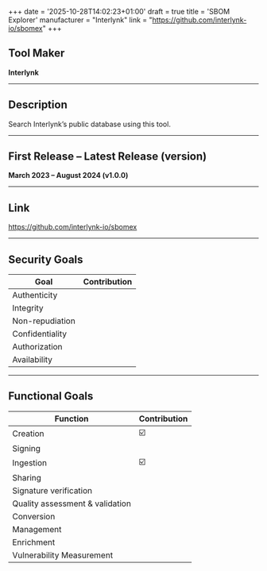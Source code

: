 +++
date = '2025-10-28T14:02:23+01:00'
draft = true
title = 'SBOM Explorer'
manufacturer = "Interlynk"
link = "https://github.com/interlynk-io/sbomex"
+++

## Tool Maker

**Interlynk**

---

## Description

Search Interlynk’s public database using this tool.

---

## First Release – Latest Release (version)

**March 2023 – August 2024 (v1.0.0)**

---

## Link

https://github.com/interlynk-io/sbomex

---

## Security Goals

| Goal              | Contribution |
|-------------------|--------------|
| Authenticity      |              |
| Integrity         |              |
| Non-repudiation   |              |
| Confidentiality   |              |
| Authorization     |              |
| Availability      |              |

---

## Functional Goals

| Function                        | Contribution |
|---------------------------------|--------------|
| Creation                        | ☑️            |
| Signing                         |              |
| Ingestion                       | ☑️            |
| Sharing                         |              |
| Signature verification          |              |
| Quality assessment & validation |              |
| Conversion                      |              |
| Management                      |              |
| Enrichment                      |              |
| Vulnerability Measurement       |              |
